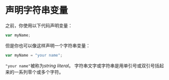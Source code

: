 # 声明字符串变量

之前，你使用以下代码声明变量：

```javascript
var myName;
```

但是你也可以像这样声明一个字符串变量：

```javascript
var myName = "your name";
```

`"your name"`被称为*string literal*。 字符串文字或字符串是用单引号或双引号括起来的一系列零个或多个字符。